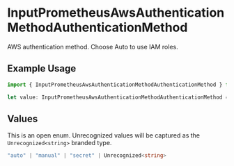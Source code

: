 # InputPrometheusAwsAuthenticationMethodAuthenticationMethod

AWS authentication method. Choose Auto to use IAM roles.

## Example Usage

```typescript
import { InputPrometheusAwsAuthenticationMethodAuthenticationMethod } from "cribl-control-plane/models";

let value: InputPrometheusAwsAuthenticationMethodAuthenticationMethod = "auto";
```

## Values

This is an open enum. Unrecognized values will be captured as the `Unrecognized<string>` branded type.

```typescript
"auto" | "manual" | "secret" | Unrecognized<string>
```